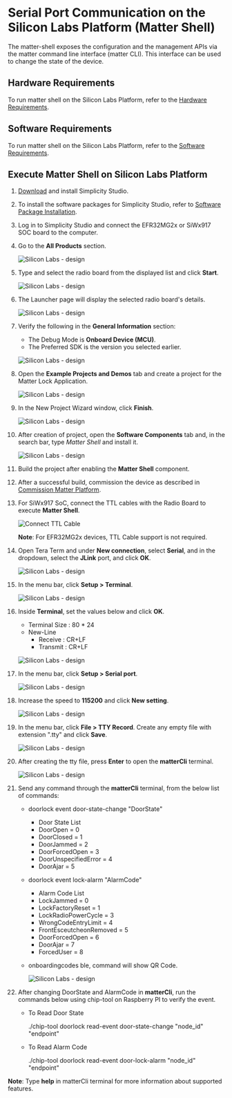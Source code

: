 # Serial Port Communication on the Silicon Labs Platform (Matter Shell)

The matter-shell exposes the configuration and the management APIs via the matter command line interface (matter CLI). This interface can be used to change the state of the device.

## Hardware Requirements

To run matter shell on the Silicon Labs Platform, refer to the [Hardware Requirements](/matter/<docspace-docleaf-version>/matter-prerequisites/hardware-requirements).

## Software Requirements

To run matter shell on the Silicon Labs Platform, refer to the [Software Requirements](/matter/<docspace-docleaf-version>/matter-prerequisites/software-requirements).

## Execute Matter Shell on Silicon Labs Platform

1. [Download](https://www.silabs.com/developers/simplicity-studio) and install Simplicity Studio.

2. To install the software packages for Simplicity Studio, refer to [Software Package Installation](/matter/<docspace-docleaf-version>/matter-wifi-getting-started-example/software-installation#installation-of-software-packages).

3. Log in to Simplicity Studio and connect the EFR32MG2x or SiWx917 SOC board to the computer.

4. Go to the **All Products** section.

   ![Silicon Labs - design](./images/all-products-selection.png)

5. Type and select the radio board from the displayed list and click **Start**.

   ![Silicon Labs - design](./images/select-efx-board.png)

6. The Launcher page will display the selected radio board's details.

   ![Silicon Labs - design](./images/overview-tab-efx32.png)

7. Verify the following in the **General Information** section:
   - The Debug Mode is **Onboard Device (MCU)**.
   - The Preferred SDK is the version you selected earlier.

   ![Silicon Labs - design](./images/create-project-verify-efx-general-information.png)

8. Open the **Example Projects and Demos** tab and create a project for the Matter Lock Application.

   ![Silicon Labs - design](./images/create-project-select-efx-lock-example.png)

9. In the New Project Wizard window, click **Finish**.

   ![Silicon Labs - design](./images/create-project-lock-click-finish.png)

10. After creation of project, open the **Software Components** tab and, in the search bar, type _Matter Shell_ and install it.

    ![Silicon Labs - design](./images/matter-shell-enable.png)

11. Build the project after enabling the **Matter Shell** component.

12. After a successful build, commission the device as described in [Commission Matter Platform](/matter/<docspace-docleaf-version>/matter-wifi-run-demo/use-case-execution#creating-the-matter-network).

13. For SiWx917 SoC, connect the TTL cables with the Radio Board to execute **Matter Shell**.

    ![Connect TTL Cable](./images/shell-ttl-cable-soc.png)

    **Note**: For EFR32MG2x devices, TTL Cable support is not required.

14. Open Tera Term and under **New connection**, select **Serial**, and in the dropdown, select the **JLink** port, and click **OK**.

    ![Silicon Labs - design](./images/tera-term-select-jlink-port.png)

15. In the menu bar, click **Setup > Terminal**.

    ![Silicon Labs - design](./images/tera-term-selection-in-terminal.png)

16. Inside **Terminal**, set the values below and click **OK**.

    - Terminal Size : 80 * 24
    - New-Line
      - Receive : CR+LF
      - Transmit : CR+LF

    ![Silicon Labs - design](./images/tera-term-terminal-setup.png)

17. In the menu bar, click **Setup > Serial port**.

    ![Silicon Labs - design](./images/tera-term-select-serial-port.png)

18. Increase the speed to **115200** and click **New setting**.

    ![Silicon Labs - design](./images/tera-term-select-speed.png)

19. In the menu bar, click **File > TTY Record**. Create any empty file with extension ".tty" and click **Save**.

    ![Silicon Labs - design](./images/tera-term-tty-record.png)

20. After creating the tty file, press **Enter** to open the **matterCli** terminal.

    ![Silicon Labs - design](./images/tera-term-matter-cli.png)

21. Send any command through the **matterCli** terminal, from the below list of commands:

    - doorlock event door-state-change "DoorState"
        - Door State List
        - DoorOpen = 0
        - DoorClosed = 1
        - DoorJammed = 2
        - DoorForcedOpen = 3
        - DoorUnspecifiedError = 4
        - DoorAjar = 5
    - doorlock event lock-alarm "AlarmCode"
        - Alarm Code List
        - LockJammed = 0
        - LockFactoryReset = 1
        - LockRadioPowerCycle = 3
        - WrongCodeEntryLimit = 4
        - FrontEsceutcheonRemoved = 5
        - DoorForcedOpen = 6
        - DoorAjar = 7
        - ForcedUser = 8
    - onboardingcodes ble, command will show QR Code.

      ![Silicon Labs - design](./images/matter-shell-command-send.png)

22. After changing DoorState and AlarmCode in **matterCli**, run the commands below using chip-tool on Raspberry PI to verify the event.
  
    - To Read Door State
  
      ./chip-tool doorlock read-event door-state-change "node_id" "endpoint"
  
    - To Read Alarm Code
  
      ./chip-tool doorlock read-event door-lock-alarm "node_id" "endpoint"

  **Note**: Type **help** in matterCli terminal for more information about supported features.
